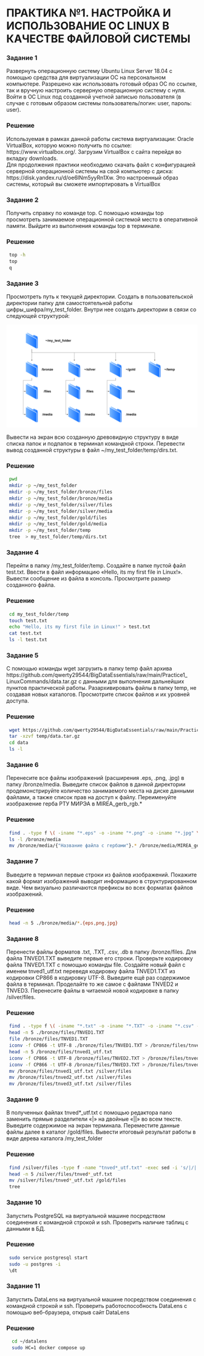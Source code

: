 <h1>ПРАКТИКА №1. НАСТРОЙКА И ИСПОЛЬЗОВАНИЕ ОС
LINUX В КАЧЕСТВЕ ФАЙЛОВОЙ СИСТЕМЫ</h1>

<h3>Задание 1</h3>

<p>Развернуть операционную систему Ubuntu Linux Server 18.04 с
помощью средства для виртуализации ОС на персональном
компьютере. Разрешено как использовать готовый образ ОС по
ссылке, так и вручную настроить серверную операционную систему
с нуля. Войти в ОС Linux под созданной учетной записью
пользователя (в случае с готовым образом системы
пользователь/логин: user, пароль: user).</p>

<h3>Решение</h3>

<p>Используемая в рамках данной работы система виртуализации: Oracle
VirtualBox, которую можно получить по ссылке: https://www.virtualbox.org/.
Загрузим VirtualBox с сайта перейдя во вкладку downloads.
<br>Для продолжения практики необходимо скачать файл с конфигурацией
серверной операционной системы на свой компьютер с диска:
https://disk.yandex.ru/d/oe6INm5yyRn1Xw. Это настроенный образ системы,
который вы сможете импортировать в VirtualBox</p>

<h3>Задание 2</h3>

<p>Получить справку по команде top. С помощью команды top
просмотреть занимаемое операционной системой место в
оперативной памяти. Выйдите из выполнения команды top в
терминале.</p>

<h3>Решение</h3>

````  bash
 top -h
 top
 q
````
<h3>Задание 3</h3>

<p>Просмотреть путь к текущей директории. Создать в
пользовательской директории папку для самостоятельной работы
цифры_шифра/my_test_folder. Внутри нее создать директории в
связи со следующей структурой:</p>

<img src = "../img/dir_tree_example.png">

<p>Вывести на экран всю созданную древовидную структуру в виде
списка папок и подпапок в терминал командной строки.
Перевести вывод созданной структуры в файл
~/my_test_folder/temp/dirs.txt.</p>


<h3>Решение</h3>

````  bash
 pwd
 mkdir -p ~/my_test_folder
 mkdir -p ~/my_test_folder/bronze/files
 mkdir -p ~/my_test_folder/bronze/media
 mkdir -p ~/my_test_folder/silver/files
 mkdir -p ~/my_test_folder/silver/media
 mkdir -p ~/my_test_folder/gold/files
 mkdir -p ~/my_test_folder/gold/media
 mkdir -p ~/my_test_folder/temp
 tree  > my_test_folder/temp/dirs.txt
````

<h3>Задание 4</h3>

<p>Перейти в папку /my_test_folder/temp. Создайте в папке пустой файл
test.txt. Ввести в файл информацию «Hello, its my first file in Linux!».
Вывести сообщение из файла в консоль. Просмотрите размер
созданного файла.</p>

<h3>Решение</h3>

````  bash
 cd my_test_folder/temp
 touch test.txt
 echo "Hello, its my first file in Linux!" > test.txt
 cat test.txt
 ls -l test.txt
````

<h3>Задание 5</h3>

<p>С помощью команды wget загрузить в папку temp файл архива
https://github.com/qwerty29544/BigDataEssentials/raw/main/Practice1_
LinuxCommands/data.tar.gz с данными для выполнения дальнейших
пунктов практической работы. Разархивировать файлы в папку
temp, не создавая новых каталогов. Просмотрите список файлов и
их уровней доступа.</p>

<h3>Решение</h3>

````  bash
 wget https://github.com/qwerty29544/BigDataEssentials/raw/main/Practice1_LinuxCommands/data.tar.gz -P temp
 tar -xzvf temp/data.tar.gz
 cd data
 ls -l
````

<h3>Задание 6</h3>

<p>Перенесите все файлы изображений (расширения .eps, .png, .jpg) в
папку /bronze/media. Выведите список файлов в данной директории
продемонстрируйте количество занимаемого места на диске
данными файлами, а также список прав на доступ к файлу.
Переименуйте изображение герба РТУ МИРЭА в MIREA_gerb_rgb.* </p>

<h3>Решение</h3>

````  bash
 find . -type f \( -iname "*.eps" -o -iname "*.png" -o -iname "*.jpg" \) -exec mv {} ./bronze/media
 ls -l /bronze/media
 mv /bronze/media/{"Название файла с гербами"}.* /bronze/media/MIREA_gerb_rgb.*
````
<h3>Задание 7</h3>

<p>Выведите в терминал первые строки из файлов изображений.
Покажите какой формат изображений выводит информацию в
структурированном виде. Чем визуально различаются префиксы во
всех форматах файлов изображений.</p>

<h3>Решение</h3>

````  bash
 head -n 5 ./bronze/media/*.{eps,png,jpg}
````
<h3>Задание 8</h3>

<p>Перенести файлы форматов .txt, .TXT, .csv, .db в папку /bronze/files.
Для файла TNVED1.TXT выведите первые его строки. Проверьте
кодировку файла TNVED1.TXT с помощью команды file. Создайте
новый файл с именем tnved1_utf.txt переведя кодировку файла
TNVED1.TXT из кодировки CP866 в кодировку UTF-8. Выведите
ещё раз содержимое файла в терминал. Проделайте то же самое с
файлами TNVED2 и TNVED3. Перенесите файлы в читаемой новой
кодировке в папку /silver/files.</p>

<h3>Решение</h3>

````  bash
 find . -type f \( -iname "*.txt" -o -iname "*.TXT" -o -iname "*.csv" -o -iname "*.db" \) -exec mv {} ./bronze/files \;
 head -n 5 ./bronze/files/TNVED1.TXT
 file /bronze/files/TNVED1.TXT
 iconv -f CP866 -t UTF-8 ./bronze/files/TNVED1.TXT > /bronze/files/tnved1_utf.txt
 head -n 5 /bronze/files/tnved1_utf.txt
 iconv -f CP866 -t UTF-8 /bronze/files/TNVED2.TXT > /bronze/files/tnved2_utf.txt
 iconv -f CP866 -t UTF-8 /bronze/files/TNVED3.TXT > /bronze/files/tnved3_utf.txt
 mv /bronze/files/tnved1_utf.txt /silver/files
 mv /bronze/files/tnved2_utf.txt /silver/files
 mv /bronze/files/tnved3_utf.txt /silver/files
````



<h3>Задание 9</h3>

<p>В полученных файлах tnved*_utf.txt с помощью редактора nano
заменить прямые разделители «|» на двойные «||» во всем тексте.
Выведите содержимое на экран терминала. Переместите данные
файлы далее в каталог /gold/files. Вывести итоговый результат
работы в виде дерева каталога /my_test_folder </p>

<h3>Решение</h3>

````  bash
 find /silver/files -type f -name "tnved*_utf.txt" -exec sed -i 's/|/||/g' {} \;
 head -n 5 /silver/files/tnved*_utf.txt
 mv /silver/files/tnved*_utf.txt /gold/files
 tree
````

<h3>Задание 10</h3>

<p>Запустить PostgreSQL на виртуальной машине посредством
соединения с командной строкой и ssh. Проверить наличие таблиц с данными
в БД.</p>

<h3>Решение</h3>

````  bash
 sudo service postgresql start
 sudo -u postgres -i
 \dt
````

<h3>Задание 11</h3>

<p>Запустить DataLens на виртуальной машине посредством
соединения с командной строкой и ssh. Проверить работоспособность
DataLens с помощью веб-браузера, открыв сайт DataLens</p>

<h3>Решение</h3>

````  bash
  cd ~/datalens
  sudo HC=1 docker compose up
````



